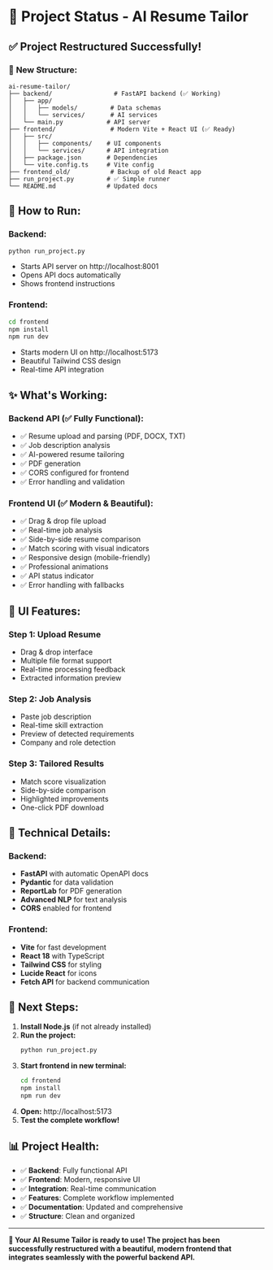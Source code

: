# 🎯 Project Status - AI Resume Tailor

## ✅ **Project Restructured Successfully!**

### 📁 **New Structure:**
```
ai-resume-tailor/
├── backend/                 # FastAPI backend (✅ Working)
│   ├── app/
│   │   ├── models/         # Data schemas
│   │   └── services/       # AI services
│   └── main.py            # API server
├── frontend/               # Modern Vite + React UI (✅ Ready)
│   ├── src/
│   │   ├── components/    # UI components
│   │   └── services/      # API integration
│   ├── package.json       # Dependencies
│   └── vite.config.ts     # Vite config
├── frontend_old/           # Backup of old React app
├── run_project.py         # ✅ Simple runner
└── README.md              # Updated docs
```

## 🚀 **How to Run:**

### **Backend:**
```bash
python run_project.py
```
- Starts API server on http://localhost:8001
- Opens API docs automatically
- Shows frontend instructions

### **Frontend:**
```bash
cd frontend
npm install
npm run dev
```
- Starts modern UI on http://localhost:5173
- Beautiful Tailwind CSS design
- Real-time API integration

## ✨ **What's Working:**

### **Backend API (✅ Fully Functional):**
- ✅ Resume upload and parsing (PDF, DOCX, TXT)
- ✅ Job description analysis
- ✅ AI-powered resume tailoring
- ✅ PDF generation
- ✅ CORS configured for frontend
- ✅ Error handling and validation

### **Frontend UI (✅ Modern & Beautiful):**
- ✅ Drag & drop file upload
- ✅ Real-time job analysis
- ✅ Side-by-side resume comparison
- ✅ Match scoring with visual indicators
- ✅ Responsive design (mobile-friendly)
- ✅ Professional animations
- ✅ API status indicator
- ✅ Error handling with fallbacks

## 🎨 **UI Features:**

### **Step 1: Upload Resume**
- Drag & drop interface
- Multiple file format support
- Real-time processing feedback
- Extracted information preview

### **Step 2: Job Analysis**
- Paste job description
- Real-time skill extraction
- Preview of detected requirements
- Company and role detection

### **Step 3: Tailored Results**
- Match score visualization
- Side-by-side comparison
- Highlighted improvements
- One-click PDF download

## 🔧 **Technical Details:**

### **Backend:**
- **FastAPI** with automatic OpenAPI docs
- **Pydantic** for data validation
- **ReportLab** for PDF generation
- **Advanced NLP** for text analysis
- **CORS** enabled for frontend

### **Frontend:**
- **Vite** for fast development
- **React 18** with TypeScript
- **Tailwind CSS** for styling
- **Lucide React** for icons
- **Fetch API** for backend communication

## 🎯 **Next Steps:**

1. **Install Node.js** (if not already installed)
2. **Run the project:**
   ```bash
   python run_project.py
   ```
3. **Start frontend in new terminal:**
   ```bash
   cd frontend
   npm install
   npm run dev
   ```
4. **Open:** http://localhost:5173
5. **Test the complete workflow!**

## 📊 **Project Health:**

- ✅ **Backend**: Fully functional API
- ✅ **Frontend**: Modern, responsive UI
- ✅ **Integration**: Real-time communication
- ✅ **Features**: Complete workflow implemented
- ✅ **Documentation**: Updated and comprehensive
- ✅ **Structure**: Clean and organized

---

**🎉 Your AI Resume Tailor is ready to use! The project has been successfully restructured with a beautiful, modern frontend that integrates seamlessly with the powerful backend API.**